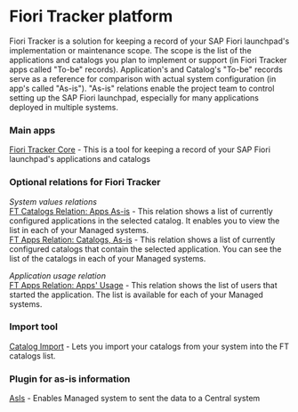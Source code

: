 # Fiori Tracker platform

Fiori Tracker is a solution for keeping a record of your SAP Fiori launchpad's implementation or maintenance scope. The scope is the list of the applications and catalogs you plan to implement or support (in Fiori Tracker apps called "To-be" records). Application's and Catalog's "To-be" records serve as a reference for comparison with actual system configuration (in app's called "As-is"). "As-is" relations enable the project team to control setting up the SAP Fiori launchpad, especially for many applications deployed in multiple systems.

### Main apps
[Fiori Tracker Core](ft-core.md) - This is a tool for keeping a record of your SAP Fiori launchpad's applications and catalogs

### Optional relations for Fiori Tracker
*System values relations*<br>
[FT Catalogs Relation: Apps As-is](/ft-cats-rel-apps-asis.md) - This relation shows a list of currently configured applications in the selected catalog. It enables you to view the list in each of your Managed systems.<br>
[FT Apps Relation: Catalogs, As-is](ft-apps-rel-catalogs-asis.md) - This relation shows a list of currently configured catalogs that contain the selected application. You can see the list of the catalogs in each of your Managed systems.

*Application usage relation*<br>
[FT Apps Relation: Apps' Usage](ft-apps-rel-appsusage.md) - This relation shows the list of users that started the application. The list is available for each of your Managed systems.

### Import tool
[Catalog Import](ci.md) - Lets you import your catalogs from your system into the FT catalogs list.

### Plugin for as-is information
[AsIs](asis.md) - Enables Managed system to sent the data to a Central system
